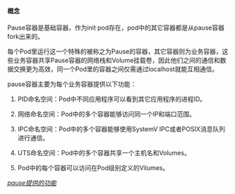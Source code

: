 #### 概念

Pause容器是基础容器，作为init pod存在，pod中的其它容器都是从pause容器fork出来的。

每个Pod里运行这一个特殊的被称之为Pause的容器，其它容器则为业务容器，这些业务容器共享Pause容器的网络栈和Volume挂载卷，因此他们之间的通信和数据交换更为高效，同一个Pod里的容器之间仅需通过localhost就能互相通信。

pause容器主要为每个业务容器提供以下功能：

1. PID命名空间：Pod中不同应用程序可以看到其它应用程序的进程ID。

2. 网络命名空间：Pod中的多个容器能够访问同一个IP和端口范围。

3. IPC命名空间：Pod中的多个容器能够使用SystemV IPC或者POSIX消息队列进行通信。

4. UTS命名空间：Pod中的多个容器共享一个主机名和Volumes。

5. Pod中的每个容器可以访问在Pod级别定义的Vilumes。

*[pause提供的功能](./img/pause功能.png)*